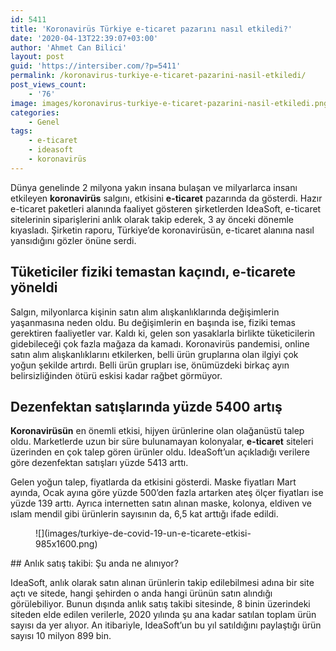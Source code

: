 ```yaml
---
id: 5411
title: 'Koronavirüs Türkiye e-ticaret pazarını nasıl etkiledi?'
date: '2020-04-13T22:39:07+03:00'
author: 'Ahmet Can Bilici'
layout: post
guid: 'https://intersiber.com/?p=5411'
permalink: /koronavirus-turkiye-e-ticaret-pazarini-nasil-etkiledi/
post_views_count:
    - '76'
image: images/koronavirus-turkiye-e-ticaret-pazarini-nasil-etkiledi.png
categories:
    - Genel
tags:
    - e-ticaret
    - ideasoft
    - koronavirüs
---
```


Dünya genelinde 2 milyona yakın insana bulaşan ve milyarlarca insanı etkileyen **koronavirüs** salgını, etkisini **e-ticaret** pazarında da gösterdi. Hazır e-ticaret paketleri alanında faaliyet gösteren şirketlerden IdeaSoft, e-ticaret sitelerinin siparişlerini anlık olarak takip ederek, 3 ay önceki dönemle kıyasladı. Şirketin raporu, Türkiye’de koronavirüsün, e-ticaret alanına nasıl yansıdığını gözler önüne serdi.

## Tüketiciler fiziki temastan kaçındı, e-ticarete yöneldi

Salgın, milyonlarca kişinin satın alım alışkanlıklarında değişimlerin yaşanmasına neden oldu. Bu değişimlerin en başında ise, fiziki temas gerektiren faaliyetler var. Kaldı ki, gelen son yasaklarla birlikte tüketicilerin gidebileceği çok fazla mağaza da kamadı. Koronavirüs pandemisi, online satın alım alışkanlıklarını etkilerken, belli ürün gruplarına olan ilgiyi çok yoğun şekilde artırdı. Belli ürün grupları ise, önümüzdeki birkaç ayın belirsizliğinden ötürü eskisi kadar rağbet görmüyor.

## Dezenfektan satışlarında yüzde 5400 artış

**Koronavirüsün** en önemli etkisi, hijyen ürünlerine olan olağanüstü talep oldu. Marketlerde uzun bir süre bulunamayan kolonyalar, **e-ticaret** siteleri üzerinden en çok talep gören ürünler oldu. IdeaSoft’un açıkladığı verilere göre dezenfektan satışları yüzde 5413 arttı.

Gelen yoğun talep, fiyatlarda da etkisini gösterdi. Maske fiyatları Mart ayında, Ocak ayına göre yüzde 500’den fazla artarken ateş ölçer fiyatları ise yüzde 139 arttı. Ayrıca internetten satın alınan maske, kolonya, eldiven ve ıslam mendil gibi ürünlerin sayısının da, 6,5 kat arttığı ifade edildi.

<figure class="wp-block-image size-large">![](images/turkiye-de-covid-19-un-e-ticarete-etkisi-985x1600.png)</figure>## Anlık satış takibi: Şu anda ne alınıyor?

IdeaSoft, anlık olarak satın alınan ürünlerin takip edilebilmesi adına bir site açtı ve sitede, hangi şehirden o anda hangi ürünün satın alındığı görülebiliyor. Bunun dışında anlık satış takibi sitesinde, 8 binin üzerindeki siteden elde edilen verilerle, 2020 yılında şu ana kadar satılan toplam ürün sayısı da yer alıyor. An itibariyle, IdeaSoft’un bu yıl satıldığını paylaştığı ürün sayısı 10 milyon 899 bin.